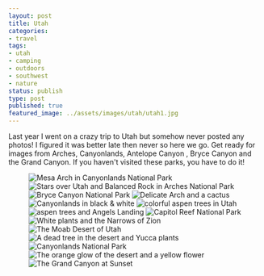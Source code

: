 ```yaml
---
layout: post
title: Utah
categories:
- travel
tags:
- utah
- camping
- outdoors
- southwest
- nature
status: publish
type: post
published: true
featured_image: ../assets/images/utah/utah1.jpg
---
```


Last year I went on a crazy trip to Utah but somehow never posted any photos! I figured it was better late then never so here we go. Get ready for images from Arches, Canyonlands, Antelope Canyon , Bryce Canyon and the Grand Canyon. If you haven't visited these parks, you have to do it!

<figure>
<img src="/assets/images/utah/utah1.jpg" alt="Mesa Arch in Canyonlands National Park">
<img src="/assets/images/utah/utah2.jpg" alt="Stars over Utah and Balanced Rock in Arches National Park">
<img src="/assets/images/utah/utah3.jpg" alt="Bryce Canyon National Park">
<img src="/assets/images/utah/utah4.jpg" alt="Delicate Arch and a cactus">
<img src="/assets/images/utah/utah5.jpg" alt="Canyonlands in black & white">
<img src="/assets/images/utah/utah6.jpg" alt="colorful aspen trees in Utah">
<img src="/assets/images/utah/utah7.jpg" alt="aspen trees and Angels Landing">
<img src="/assets/images/utah/utah8.jpg" alt="Capitol Reef National Park">
<img src="/assets/images/utah/utah9.jpg" alt="White plants and the Narrows of Zion">
<img src="/assets/images/utah/utah10.jpg" alt="The Moab Desert of Utah">
<img src="/assets/images/utah/utah11.jpg" alt="A dead tree in the desert and Yucca plants">
<img src="/assets/images/utah/utah12.jpg" alt="Canyonlands National Park">
<img src="/assets/images/utah/utah13.jpg" alt="The orange glow of the desert and a yellow flower">
<img src="/assets/images/utah/utah14.jpg" alt="The Grand Canyon at Sunset">
</figure>